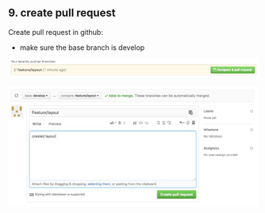 ## 9. create pull request

Create pull request in github:

* make sure the base branch is develop

![create request](/resources/images/create-request.png "create request")

![create request message](/resources/images/create-request-message.png "create request message")
